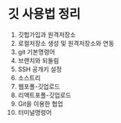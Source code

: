 # 깃 사용법 정리

1. 깃헙가입과 원격저장소
1. 로컬저장소 생성 및 원격저장소와 연동
1. git 기본명령어
1. 브랜치와 되돌림
1. SSH 공개키 설정
1. 소스트리
1. 웹포폴-깃업로드
1. 리액트포폴-깃업로드
1. Git을 이용한 협업
1. 터미널명령어
